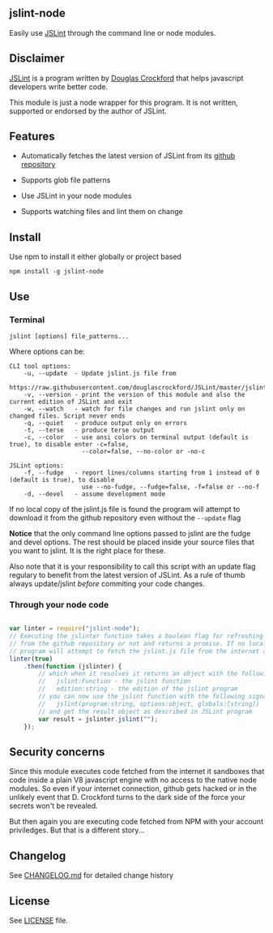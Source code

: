 ## jslint-node

Easily use [JSLint](http://jslint.com/) through the command line or node modules.

## Disclaimer

[JSLint](http://jslint.com/) is a program written by [Douglas Crockford](http://www.crockford.com/) that helps javascript developers write better code.

This module is just a node wrapper for this program. It is not written, supported or endorsed by the author of JSLint.

## Features

* Automatically fetches the latest version of JSLint from its [github repository](https://github.com/douglascrockford/JSLint)

* Supports glob file patterns

* Use JSLint in your node modules

* Supports watching files and lint them on change

## Install

Use npm to install it either globally or project based

```
npm install -g jslint-node
```

## Use

### Terminal

```
jslint [options] file_patterns...
```

Where options can be:

```
CLI tool options:
    -u, --update  - Update jslint.js file from 
                    https://raw.githubusercontent.com/douglascrockford/JSLint/master/jslint.js
    -v, --version - print the version of this module and also the current edition of JSLint and exit
    -w, --watch   - watch for file changes and run jslint only on changed files. Script never ends
    -q, --quiet   - produce output only on errors
    -t, --terse   - produce terse output
    -c, --color   - use ansi colors on terminal output (default is true), to disable enter -c=false, 
                    --color=false, --no-color or -no-c

JSLint options:
    -f, --fudge   - report lines/columns starting from 1 instead of 0 (default is true), to disable
                    use --no-fudge, --fudge=false, -f=false or --no-f
    -d, --devel   - assume development mode
```

If no local copy of the jslint.js file is found the program will attempt to download it from the github repository even without the `--update` flag

**Notice** that the only command line options passed to jslint are the fudge and devel options. The rest should be placed inside your source files that you want to jslint. It is the right place for these.

Also note that it is your responsibility to call this script with an update flag regulary to benefit from the latest version of JSLint. As a rule of thumb always update/jslint *before* commiting your code changes.

### Through your node code

```javascript

var linter = require("jslint-node");
// Executing the jslinter function takes a boolean flag for refreshing the local jslint.js file
// from the github repository or not and returns a promise. If no local jslint.js file is found the
// program will attempt to fetch the jslint.js file from the internet anyway
linter(true)
    .then(function (jslinter) {
        // which when it resolves it returns an object with the following properties:
        //   jslint:Function - the jslint function
        //   edition:string - the edition of the jslint program
        // you can now use the jslint function with the following signature:
        //   jslint(program:string, options:object, globals:[string])
        // and get the result object as described in JSLint program
        var result = jslinter.jslint("");
    });

```

## Security concerns

Since this module executes code fetched from the internet it sandboxes that code inside a plain V8 javascript engine with no access to the native node modules. So even if your internet connection, github gets hacked or in the unlikely event that D. Crockford turns to the dark side of the force your secrets won't be revealed.

But then again you are executing code fetched from NPM with your account priviledges. But that is a different story...

## Changelog

See [CHANGELOG.md](CHANGELOG.md) for detailed change history

## License

See [LICENSE](LICENSE) file.
